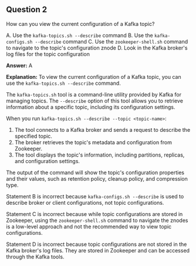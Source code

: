 ## Question 2

How can you view the current configuration of a Kafka topic?

A. Use the `kafka-topics.sh --describe` command
B. Use the `kafka-configs.sh --describe` command
C. Use the `zookeeper-shell.sh` command to navigate to the topic's configuration znode
D. Look in the Kafka broker's log files for the topic configuration

**Answer:** A

**Explanation:**
To view the current configuration of a Kafka topic, you can use the `kafka-topics.sh --describe` command.

The `kafka-topics.sh` tool is a command-line utility provided by Kafka for managing topics. The `--describe` option of this tool allows you to retrieve information about a specific topic, including its configuration settings.

When you run `kafka-topics.sh --describe --topic <topic-name>`:

1. The tool connects to a Kafka broker and sends a request to describe the specified topic.
2. The broker retrieves the topic's metadata and configuration from Zookeeper.
3. The tool displays the topic's information, including partitions, replicas, and configuration settings.

The output of the command will show the topic's configuration properties and their values, such as retention policy, cleanup policy, and compression type.

Statement B is incorrect because `kafka-configs.sh --describe` is used to describe broker or client configurations, not topic configurations.

Statement C is incorrect because while topic configurations are stored in Zookeeper, using the `zookeeper-shell.sh` command to navigate the znodes is a low-level approach and not the recommended way to view topic configurations.

Statement D is incorrect because topic configurations are not stored in the Kafka broker's log files. They are stored in Zookeeper and can be accessed through the Kafka tools.
